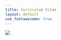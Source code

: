 ```yaml
---
title: Curriculum Vitae
layout: default
use_fontawesome: true
---
```

<div class="row content-row">
<div class="col-6">
    <object data="https://docs.google.com/gview?embedded=true&url=gatesdupont.github.io/attachments/DupontCV.pdf">
</div>
<div class="col-6">
    <img src="{{ site.baseurl }}/images/alaska.jpeg">
</div>
</div>
